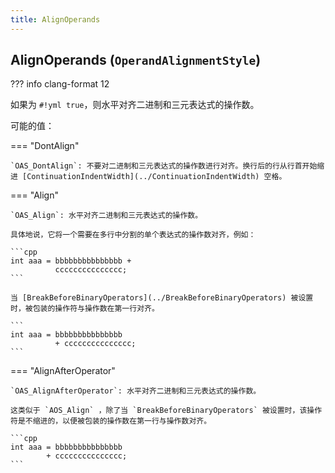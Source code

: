```yaml
---
title: AlignOperands
---
```


## AlignOperands (`OperandAlignmentStyle`)

??? info
    clang-format 12

如果为 `#!yml true`，则水平对齐二进制和三元表达式的操作数。

可能的值：

=== "DontAlign"

    `OAS_DontAlign`: 不要对二进制和三元表达式的操作数进行对齐。换行后的行从行首开始缩进 [ContinuationIndentWidth](../ContinuationIndentWidth) 空格。

=== "Align"

    `OAS_Align`: 水平对齐二进制和三元表达式的操作数。

    具体地说，它将一个需要在多行中分割的单个表达式的操作数对齐，例如：

    ```cpp
    int aaa = bbbbbbbbbbbbbbb +
              ccccccccccccccc;
    ```

    当 [BreakBeforeBinaryOperators](../BreakBeforeBinaryOperators) 被设置时，被包装的操作符与操作数在第一行对齐。

    ```
    int aaa = bbbbbbbbbbbbbbb
              + ccccccccccccccc;
    ```

=== "AlignAfterOperator"

    `OAS_AlignAfterOperator`: 水平对齐二进制和三元表达式的操作数。

    这类似于 `AOS_Align` ，除了当 `BreakBeforeBinaryOperators` 被设置时，该操作符是不缩进的，以便被包装的操作数在第一行与操作数对齐。

    ```cpp
    int aaa = bbbbbbbbbbbbbbb
            + ccccccccccccccc;
    ```
